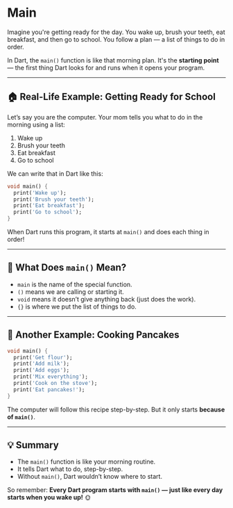 # Main

Imagine you're getting ready for the day. You wake up, brush your teeth, eat breakfast, and then go to school. You
follow a plan — a list of things to do in order.

In Dart, the `main()` function is like that morning plan. It's the **starting point** — the first thing Dart looks for
and runs when it opens your program.

---

## 🏠 Real-Life Example: Getting Ready for School

Let’s say you are the computer. Your mom tells you what to do in the morning using a list:

1. Wake up
2. Brush your teeth
3. Eat breakfast
4. Go to school

We can write that in Dart like this:

```dart
void main() {
  print('Wake up');
  print('Brush your teeth');
  print('Eat breakfast');
  print('Go to school');
}
```

When Dart runs this program, it starts at `main()` and does each thing in order!

---

## 👶 What Does `main()` Mean?

- `main` is the name of the special function.
- `()` means we are calling or starting it.
- `void` means it doesn’t give anything back (just does the work).
- `{}` is where we put the list of things to do.

---

## 🍳 Another Example: Cooking Pancakes

```dart
void main() {
  print('Get flour');
  print('Add milk');
  print('Add eggs');
  print('Mix everything');
  print('Cook on the stove');
  print('Eat pancakes!');
}
```

The computer will follow this recipe step-by-step. But it only starts **because of `main()`**.

---

## 💡 Summary

- The `main()` function is like your morning routine.
- It tells Dart what to do, step-by-step.
- Without `main()`, Dart wouldn’t know where to start.

So remember: **Every Dart program starts with `main()` — just like every day starts when you wake up!** 🌞

